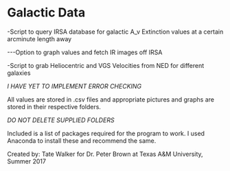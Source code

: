 # Galactic Data
-Script to query IRSA database for galactic A_v Extinction values at a certain arcminute length away

---Option to graph values and fetch IR images off IRSA


-Script to grab Heliocentric and VGS Velocities from NED for different galaxies

*I HAVE YET TO IMPLEMENT ERROR CHECKING*

All values are stored in .csv files and appropriate pictures and graphs are stored in their respective folders.

*DO NOT DELETE SUPPLIED FOLDERS*

Included is a list of packages required for the program to work. I used Anaconda to install these and recommend the same.

Created by: Tate Walker for Dr. Peter Brown at Texas A&M University, Summer 2017
